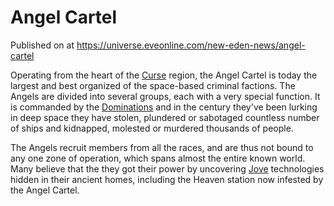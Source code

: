 # Angel Cartel
Published on  at https://universe.eveonline.com/new-eden-news/angel-cartel

Operating from the heart of the [Curse](Curse) region, the Angel Cartel is today the largest and best organized of the space-based criminal factions. The Angels are divided into several groups, each with a very special function. It is commanded by the [Dominations](dominations) and in the century they've been lurking in deep space they have stolen, plundered or sabotaged countless number of ships and kidnapped, molested or murdered thousands of people.

The Angels recruit members from all the races, and are thus not bound to any one zone of operation, which spans almost the entire known world. Many believe that the they got their power by uncovering [Jove](Jove) technologies hidden in their ancient homes, including the Heaven station now infested by the Angel Cartel.
